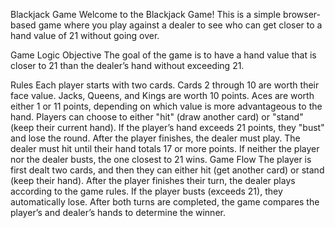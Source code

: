 Blackjack Game
Welcome to the Blackjack Game! This is a simple browser-based game where you play against a dealer to see who can get closer to a hand value of 21 without going over.

Game Logic
Objective
The goal of the game is to have a hand value that is closer to 21 than the dealer’s hand without exceeding 21.

Rules
Each player starts with two cards.
Cards 2 through 10 are worth their face value.
Jacks, Queens, and Kings are worth 10 points.
Aces are worth either 1 or 11 points, depending on which value is more advantageous to the hand.
Players can choose to either "hit" (draw another card) or "stand" (keep their current hand).
If the player’s hand exceeds 21 points, they "bust" and lose the round.
After the player finishes, the dealer must play. The dealer must hit until their hand totals 17 or more points.
If neither the player nor the dealer busts, the one closest to 21 wins.
Game Flow
The player is first dealt two cards, and then they can either hit (get another card) or stand (keep their hand).
After the player finishes their turn, the dealer plays according to the game rules.
If the player busts (exceeds 21), they automatically lose.
After both turns are completed, the game compares the player’s and dealer’s hands to determine the winner.
